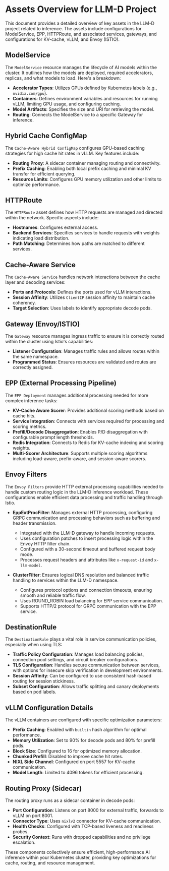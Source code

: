 # Assets Overview for LLM-D Project

This document provides a detailed overview of key assets in the LLM-D project related to inference. The assets include configurations for ModelService, EPP, HTTPRoute, and associated services, gateways, and configurations for KV-cache, vLLM, and Envoy (ISTIO).

## ModelService

The `ModelService` resource manages the lifecycle of AI models within the cluster. It outlines how the models are deployed, required accelerators, replicas, and what models to load. Here's a breakdown:
- **Accelerator Types**: Utilizes GPUs defined by Kubernetes labels (e.g., `nvidia.com/gpu`).
- **Containers**: Defines environment variables and resources for running vLLM, limiting GPU usage, and configuring caching.
- **Model Artifacts**: Specifies the size and URI for retrieving the model.
- **Routing**: Connects the ModelService to a specific Gateway for inference.

## Hybrid Cache ConfigMap

The `Cache-Aware Hybrid ConfigMap` configures GPU-based caching strategies for high cache hit rates in vLLM. Key features include:
- **Routing Proxy**: A sidecar container managing routing and connectivity.
- **Prefix Caching**: Enabling both local prefix caching and minimal KV transfer for efficient querying.
- **Resource Limits**: Configures GPU memory utilization and other limits to optimize performance.

## HTTPRoute

The `HTTPRoute` asset defines how HTTP requests are managed and directed within the network. Specific aspects include:
- **Hostnames**: Configures external access.
- **Backend Services**: Specifies services to handle requests with weights indicating load distribution.
- **Path Matching**: Determines how paths are matched to different services.

## Cache-Aware Service

The `Cache-Aware Service` handles network interactions between the cache layer and decoding services:
- **Ports and Protocols**: Defines the ports used for vLLM interactions.
- **Session Affinity**: Utilizes `ClientIP` session affinity to maintain cache coherency.
- **Target Selection**: Uses labels to identify appropriate decode pods.

## Gateway (Envoy/ISTIO)

The `Gateway` resource manages ingress traffic to ensure it is correctly routed within the cluster using Istio's capabilities:
- **Listener Configuration**: Manages traffic rules and allows routes within the same namespace.
- **Programmed Status**: Ensures resources are validated and routes are correctly assigned.

## EPP (External Processing Pipeline)

The `EPP Deployment` manages additional processing needed for more complex inference tasks:
- **KV-Cache Aware Scorer**: Provides additional scoring methods based on cache hits.
- **Service Integration**: Connects with services required for processing and scoring metrics.
- **Prefill/Decode Disaggregation**: Enables P/D disaggregation with configurable prompt length thresholds.
- **Redis Integration**: Connects to Redis for KV-cache indexing and scoring weights.
- **Multi-Scorer Architecture**: Supports multiple scoring algorithms including load-aware, prefix-aware, and session-aware scorers.

## Envoy Filters

The `Envoy Filters` provide HTTP external processing capabilities needed to handle custom routing logic in the LLM-D inference workload. These configurations enable efficient data processing and traffic handling through Istio.

- **EppExtProcFilter**: Manages external HTTP processing, configuring GRPC communication and processing behaviors such as buffering and header transmission.
  - Integrated with the LLM-D gateway to handle incoming requests.
  - Uses configuration patches to insert processing logic within the Envoy HTTP filter chain.
  - Configured with a 30-second timeout and buffered request body mode.
  - Processes request headers and attributes like `x-request-id` and `x-llm-model`.

- **ClusterFilter**: Ensures logical DNS resolution and balanced traffic handling to services within the LLM-D namespace.
  - Configures protocol options and connection timeouts, ensuring smooth and reliable traffic flow.
  - Uses ROUND_ROBIN load balancing for EPP service communication.
  - Supports HTTP/2 protocol for GRPC communication with the EPP service.

## DestinationRule

The `DestinationRule` plays a vital role in service communication policies, especially when using TLS:
- **Traffic Policy Configuration**: Manages load balancing policies, connection pool settings, and circuit breaker configurations.
- **TLS Configuration**: Handles secure communication between services, with options for insecure skip verification in development environments.
- **Session Affinity**: Can be configured to use consistent hash-based routing for session stickiness.
- **Subset Configuration**: Allows traffic splitting and canary deployments based on pod labels.

## vLLM Configuration Details

The vLLM containers are configured with specific optimization parameters:
- **Prefix Caching**: Enabled with `builtin` hash algorithm for optimal performance.
- **Memory Utilization**: Set to 90% for decode pods and 80% for prefill pods.
- **Block Size**: Configured to 16 for optimized memory allocation.
- **Chunked Prefill**: Disabled to improve cache hit rates.
- **NIXL Side Channel**: Configured on port 5557 for KV-cache communication.
- **Model Length**: Limited to 4096 tokens for efficient processing.

## Routing Proxy (Sidecar)

The routing proxy runs as a sidecar container in decode pods:
- **Port Configuration**: Listens on port 8000 for external traffic, forwards to vLLM on port 8001.
- **Connector Type**: Uses `nixlv2` connector for KV-cache communication.
- **Health Checks**: Configured with TCP-based liveness and readiness probes.
- **Security Context**: Runs with dropped capabilities and no privilege escalation.

These components collectively ensure efficient, high-performance AI inference within your Kubernetes cluster, providing key optimizations for cache, routing, and resource management.

